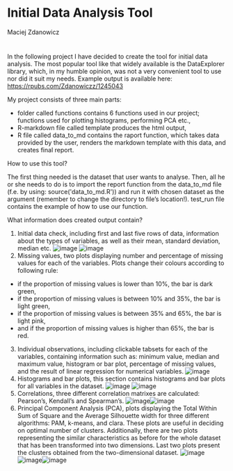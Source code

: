 # Initial Data Analysis Tool
Maciej Zdanowicz 
#
In the following project I have decided to create the tool for initial data analysis. The most popular 
tool like that widely available is the DataExplorer library, which, in my humble opinion, was 
not a very convenient tool to use nor did it suit my needs. Example output is available here: https://rpubs.com/Zdanowiczz/1245043

My project consists of three main parts:
* folder called functions contains 6 functions used in our project; functions used for 
plotting histograms, performing PCA etc.,
* R-markdown file called template produces the html output,
* R file called data_to_md contains the raport function, which takes data provided by 
the user, renders the markdown template with this data, and creates final report.

How to use this tool?

The first thing needed is the dataset that user wants to analyse. Then, all he or she needs to do 
is to import the report function from the data_to_md file (f.e. by using: 
source('data_to_md.R')) and run it with chosen dataset as the argument (remember to change 
the directory to file’s location!). test_run file contains the example of how to use our function. 

What information does created output contain?
1. Initial data check, including first and last five rows of data, information about the 
types of variables, as well as their mean, standard deviation, median etc.
![image](https://user-images.githubusercontent.com/100470483/221408620-6b9b7771-3501-4f94-ae3c-75b49927ec56.png)
![image](https://user-images.githubusercontent.com/100470483/221408636-692df27d-0872-4daa-9461-ddf4cebb2c6c.png)
2.	Missing values, two plots displaying number and percentage of missing values for each of the variables. Plots change their colours according to following rule:
*	if the proportion of missing values is lower than 10%, the bar is dark green,
*	if the proportion of missing values is between 10% and 35%, the bar is light green,
*	if the proportion of missing values is between 35% and 65%, the bar is light pink,
*	and if the proportion of missing values is higher than 65%, the bar is red.
3. Individual observations, including clickable tabsets for each of the variables, containing information 
such as: minimum value, median and maximum value, histogram or bar plot, percentage of missing values, and 
the result of linear regression for numerical variables. 
![image](https://user-images.githubusercontent.com/100470483/221408685-02c13795-4b7e-426b-b995-cfa9647842a0.png)
4.	Histograms and bar plots, this section contains histograms and bar plots for all variables in the dataset.
![image](https://user-images.githubusercontent.com/100470483/221408702-b97d9acd-eed5-4caf-a917-ab25c03942d8.png) ![image](https://user-images.githubusercontent.com/100470483/221408706-1180405a-678a-426c-9ec8-407a870b2410.png)
5.	Correlations, three different correlation matrixes are calculated: Pearson’s, Kendall’s and Spearman’s.
![image](https://user-images.githubusercontent.com/100470483/221408716-7778d74a-c48f-46e3-bf14-00b7de99aca4.png)![image](https://user-images.githubusercontent.com/100470483/221408717-07973539-17c3-424b-8f62-c225d5a150e1.png)
6.	Principal Component Analysis (PCA), plots displaying the Total Within Sum of Square and the Average Silhouette 
width for three different algorithms: PAM, k-means, and clara. These plots are useful in deciding on optimal number 
of clusters. Additionally, there are two plots representing the similar characteristics as before for the whole dataset 
that has been transformed into two dimensions. Last two plots present the clusters obtained from the two-dimensional dataset. 
![image](https://user-images.githubusercontent.com/100470483/221408730-46e41340-6596-4ea7-bb25-03a832a63a40.png)
![image](https://user-images.githubusercontent.com/100470483/221408739-61346390-4f47-432c-8716-78247f239a94.png)![image](https://user-images.githubusercontent.com/100470483/221408741-06991bb3-2763-4baf-aa72-78356c81e2a2.png)


